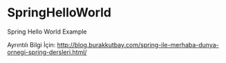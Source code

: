 # SpringHelloWorld
Spring Hello World Example

Ayrıntılı Bilgi İçin: http://blog.burakkutbay.com/spring-ile-merhaba-dunya-ornegi-spring-dersleri.html/
